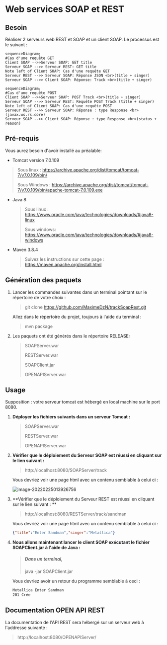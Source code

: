 # Web services  SOAP et REST



## Besoin 

Réaliser 2 serveurs web REST et SOAP et un client SOAP. 
Le processus est le suivant : 

```mermaid
sequenceDiagram;
#Cas d'une requête GET
Client SOAP -->>Serveur SOAP: GET title
Serveur SOAP -->> Serveur REST: GET title
Note left of Client SOAP: Cas d'une requête GET 
Serveur REST -->> Serveur SOAP: Réponse JSON <br>(title + singer)
Serveur SOAP -->> Client SOAP: Réponse: Track <br>(title + singer)
```





```mermaid
sequenceDiagram;
#Cas d'une requête POST
Client SOAP -->>Serveur SOAP: POST Track <br>(title + singer)
Serveur SOAP -->> Serveur REST: Requête POST Track (title + singer) 
Note left of Client SOAP: Cas d'une requête POST 
Serveur REST -->> Serveur SOAP: Réponse : type Response <br>(javax.ws.rs.core)
Serveur SOAP -->> Client SOAP: Réponse : type Response <br>(status + reason)
```

## Pré-requis

Vous aurez besoin d'avoir installé au préalable:

*  Tomcat version 7.0.109 

  > Sous linux : https://archive.apache.org/dist/tomcat/tomcat-7/v7.0.109/bin/
  >
  > Sous Windows : https://archive.apache.org/dist/tomcat/tomcat-7/v7.0.109/bin/apache-tomcat-7.0.109.exe

* Java 8

  > Sous linux :  https://www.oracle.com/java/technologies/downloads/#java8-linux
  >
  > Sous windows:  https://www.oracle.com/java/technologies/downloads/#java8-windows

* Maven 3.8.4 

  > Suivez les instructions sur cette page : https://maven.apache.org/install.html


## Génération des paquets

1. Lancer les commandes suivantes dans un terminal pointant sur le répertoire de votre choix :

   > git clone https://github.com/MaximeDzN/trackSoapRest.git

   Allez dans le répertoire du projet, toujours à l'aide du terminal :

   > mvn package

 2. Les paquets ont été générés dans le répertoire RELEASE: 

    > SOAPServer.war
    >
    > RESTServer.war 
    >
    > SOAPClient.jar
    >
    > OPENAPIServer.war

## Usage

Supposition : votre serveur tomcat est hébergé en local machine sur le port 8080.

1. **Déployer les fichiers suivants dans un serveur Tomcat :**

   > SOAPServer.war
   >
   > RESTServer.war 
   >
   > OPENAPIServer.war

 2. **Vérifier que le déploiement du Serveur SOAP est réussi en cliquant sur le lien suivant :**

    > http://localhost:8080/SOAPServer/track

    Vous devriez voir une page html avec un contenu semblable à celui ci :

     

    ![image-20220225013926756](/home/dada/.config/Typora/typora-user-images/image-20220225013926756.png)

3. **Vérifier que le déploiement du Serveur REST est réussi en cliquant sur le lien suivant : **

   > http://localhost:8080/RESTServer/track/sandman

   Vous devriez voir une page html avec un contenu semblable à celui ci :

   ```json
   {"title":"Enter Sandman","singer":"Metallica"}
   ```

4. **Nous allons maintenant lancer le client SOAP exécutant le fichier SOAPClient.jar à l'aide de Java :**

   > ##### Dans un terminal, 
   >
   > java -jar SOAPClient.jar

   Vous devriez avoir un retour du programme semblable à ceci :

   ```bash
   Metallica Enter Sandman
   201 Crée
   ```

## Documentation OPEN API REST

La documentation de l'API REST sera hébergé sur un serveur web à l'addresse suivante :

> http://localhost:8080/OPENAPIServer/

